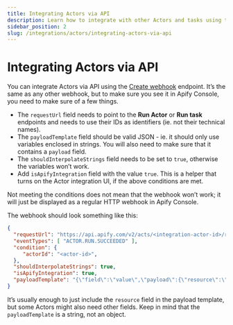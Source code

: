 ```yaml
---
title: Integrating Actors via API
description: Learn how to integrate with other Actors and tasks using the Apify API
sidebar_position: 2
slug: /integrations/actors/integrating-actors-via-api
---
```


# Integrating Actors via API

You can integrate Actors via API using the [Create webhook](/api/v2#/reference/webhooks/webhook-collection/create-webhook) endpoint. It’s the same as any other webhook, but to make sure you see it in Apify Console, you need to make sure of a few things.

* The `requestUrl` field needs to point to the **Run Actor** or **Run task** endpoints and needs to use their IDs as identifiers (ie. not their technical names).
* The `payloadTemplate` field should be valid JSON - ie. it should only use variables enclosed in strings. You will also need to make sure that it contains a `payload` field.
* The `shouldInterpolateStrings` field needs to be set to `true`, otherwise the variables won’t work.
* Add `isApifyIntegration` field with the value `true`. This is a helper that turns on the Actor integration UI, if the above conditions are met.

Not meeting the conditions does not mean that the webhook won’t work; it will just be displayed as a regular HTTP webhook in Apify Console.

The webhook should look something like this:

```json
{
  "requestUrl": "https://api.apify.com/v2/acts/<integration-actor-id>/runs",
  "eventTypes": [ "ACTOR.RUN.SUCCEEDED" ],
  "condition": {
     "actorId": "<actor-id>",
  },
  "shouldInterpolateStrings": true,
  "isApifyIntegration": true,
  "payloadTemplate": "{\"field\":\"value\",\"payload\":{\"resource\":\"{{resource}}\"}}",
}
```

It’s usually enough to just include the `resource` field in the payload template, but some Actors might also need other fields. Keep in mind that the `payloadTemplate` is a string, not an object.
